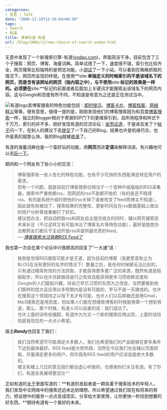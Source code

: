 ```yaml
---
categories:
- 言吾 | Talk
date: "2006-12-19T12:26:04+08:00"
tags:
- Search
- 有道
title: 津津乐道-有道
url: /blog/2006/12/new-choice-of-search-yodao.html
---
```

无意中发现了一个新搜索引擎-有道([yodao.com](http://www.yodao.com/ "有道搜索"))，界面简洁干净，目前包含了三个子搜索：网页、博客、海量词典。简单试用了一下，速度很不错，索引也比较齐全，网页搜索比较独特的是预览功能，小[测试](http://www.yodao.com/search?lq=site%3Awww.zhu8.net&ue=utf8&keyfrom=web.bottom&q=site%3Awww.zhu8.net+zhu8 "site:www.zhu8.net zhu8&有道搜索")了一下小站，可以看到在蜘蛛抓取的情况下，网页所呈现的样貌。在使用**site:**单独定义的时候索引的不是该域名下的网页，而是含有该网址的网页（指内容之中），与不使用**site:**标记的效果是一样的。必须要在**site:**标记的前面或者后面加上关键词才能搜索出该域名下的网页内容。这与Google和百度有所不同，不知道是有意为之还是正在测试当中。

![有道logo](/images/yodao.gif "有道logo")其博客搜索的特色功能包括：[即时提示](http://www.yodao.com/help/websearch/features/002/)、[博客卡片](http://www.yodao.com/help/blogsearch/features/001/)、[博客档案](http://www.yodao.com/help/blogsearch/features/002/)、[网络释义](http://www.yodao.com/help/dict/features/001/)等等，很有意思，值得一提的是，刚刚发现他们的博客搜索因为和百度[博客搜索](http://blogsearch.baidu.com/ "百度博客搜索")一样，独立的Blogger相对于寄居BSP门下的更难索引到，且所用程序和样式千千万万，索引的并不多，刚好发现有道的交流论坛：[坐而论道](http://u.yodao.com/ "坐而论道")，于是进去发了个[帖子](http://u.yodao.com/viewthread.php?tid=229&extra=page%3D1)问一下，在别人的建议下去[提交](http://tellbot.yodao.com/report?type=BLOG "有道登录您的网站")了一下自己的Blog，结果也许是机缘巧合，也许是真的就那么快，我的Blog就被[收录](http://blog.yodao.com/search?q=zhu8&t=a&keyfrom=blog.bar "zhu8&有道博客搜索")了。

有道的海量词典也是一个蛮好玩的功能，用**网页**而非**定语**来解释词语，有兴趣地可以去[玩一下](http://www.yodao.com/help/dict/features/001/)。  

<!--more-->

期间和一个网友有了些小小的交流：

> 博客搜索有一些人性化的特色功能，也有不少花俏的东西能满足特定用户的需求。  
> 但有一个问题，就是目前打博客搜索仅相当于一个变种升级版版的RSS采集器，搜索中严重依赖rss，而网民的rss不是都开放的（有的是还不晓得rss，有的是系统升级时把他的rss关掉了或者改变了feed而博主不知道），因此就有些被动了，搜索结果的完整性、更新时间及在rss数据基础上做出的用户分析等效果都打了折扣。  
> 建议想办法，把自动抓取rss和网友自主提交结合的同时，辅以网页搜索技术来补足（不过这样又有可能冲淡了博客名片等特色功能），最好是能想办法教网友们都乐于主动开放rss并提供最优质的feed。  
> &#8212;-*[博客搜索太过依赖RSS Feed了](http://u.yodao.com/viewthread.php?tid=240&extra=page%3D1 "博客搜索太过依赖RSS Feed了")*

我也第一次会在某个论坛中兴致颇高的回复了&#8221;一大通&#8221;话：

> 我倒是觉得RSS搜索可能才是王道，因为目前的博客（我更愿意称之为BLOG在没有更好的名字的情况下）数量之巨，是任何时候都无法比拟的，只有通过精简有效的方法抓取，才能获得更多更广泛的来源，既然有道是刚刚起步，所以也许另辟蹊径是行之有效且能获得更多习惯依赖百度和Google的人们提起兴趣，将自己早已习惯的东西为之改变，当然要做到他们那样的庞大且应用众多短期内是没有可能的，罗马不是一天建成的。也许在搜索这个领域持之以恒下去才有可能，也许人们以后邮箱还是用Gmail，Mp3搜索还是用百度，但如果人们能在想搜索博客的时候能够第一个想到有道，那么，那个时候，有道人可以自豪的说：我们成功了。  
> 也许上面的话有些偏题，有道作为为又一个新的搜索应用出现，上面的话恰恰是我现在的一点点小希望。

版主***Randy***也回复了我们：

> 我们当然希望尽可能满足大多数人，我们也希望我们的产品能够在更多条件下达到最快最好。RSS feed是大势所趋，当然在今后我们也会辅以页面抓取，尽量满足更多的用户。但毕竟有RSS feed的用户应该说是绝大多数的。  
> 楼主和楼上几位的意见我们都会虚心听取的，也感谢你们关注有道。有了你们，有道会发展得更茁壮^^

正如有道的[关于](http://www.yodao.com/about/index.html "关于有道")里面写道的：**有道的发起者是一群执着于搜索技术的年轻人，我们发现中文网络中的搜索还远未达到理想，所以希望通过我们现在和将来的努力，把设想中的服务一点点变成现实，分享给大家使用，让你更快一秒找到想要的好东西。**期待有道有一个美好的未来。